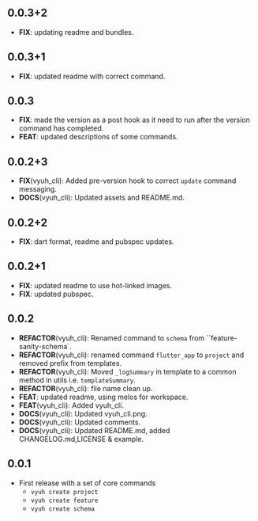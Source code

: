## 0.0.3+2

 - **FIX**: updating readme and bundles.

## 0.0.3+1

 - **FIX**: updated readme with correct command.

## 0.0.3

 - **FIX**: made the version as a post hook as it need to run after the version command has completed.
 - **FEAT**: updated descriptions of some commands.

## 0.0.2+3

 - **FIX**(vyuh_cli): Added pre-version hook to correct `update` command messaging.
 - **DOCS**(vyuh_cli): Updated assets and README.md.

## 0.0.2+2

 - **FIX**: dart format, readme and pubspec updates.

## 0.0.2+1

 - **FIX**: updated readme to use hot-linked images.
 - **FIX**: updated pubspec.

## 0.0.2

 - **REFACTOR**(vyuh_cli): Renamed command to `schema` from ``feature-sanity-schema`.
 - **REFACTOR**(vyuh_cli): renamed command `flutter_app` to `project` and removed prefix from templates.
 - **REFACTOR**(vyuh_cli): Moved `_logSummary` in template to a common method in utils i.e. `templateSummary`.
 - **REFACTOR**(vyuh_cli): file name clean up.
 - **FEAT**: updated readme, using melos for workspace.
 - **FEAT**(vyuh_cli): Added vyuh_cli.
 - **DOCS**(vyuh_cli): Updated vyuh_cli.png.
 - **DOCS**(vyuh_cli): Updated comments.
 - **DOCS**(vyuh_cli): Updated README.md, added CHANGELOG.md,LICENSE & example.

## 0.0.1

- First release with a set of core commands
  - `vyuh create project`
  - `vyuh create feature`
  - `vyuh create schema`
